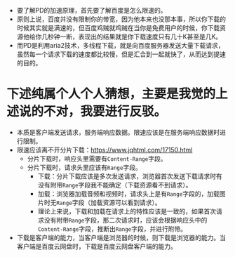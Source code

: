 * 要了解PD的加速原理，首先要了解百度是怎么限速的。
* 原则上说，百度并没有限制你的带宽，因为他本来也没那本事，所以你下载的时候其实就是满速的，但百度鸡贼就鸡贼在当你是免费用户的时候，你下载资源他给你几秒钟一断，表现出的结果就是你下载速度只有几十K甚至是几K。
* 而PD是利用aria2技术，多线程下载，就是向百度服务器发送大量下载请求，虽然每一个请求下载的速度都比较慢，但是汇合到一起就快了，从而达到提速的目的。

# 下述纯属个人个人猜想，主要是我觉的上述说的不对，我要进行反驳。
* 本质是客户端发送请求，服务端响应数据。限速应该是在服务端响应数据时进行限制。
* 限速应该离不开分片下载：https://www.jqhtml.com/17150.html
  - 分片下载时，响应头里需要有`Content-Range`字段。
  - 分片下载时，请求头里应该有`Range`字段。
    - 下载：分片下载应该是多次发送请求，浏览器首次发送下载请求时有没有附带`Range`字段我不能确定（下载资源看不到请求）。
    - 加载：浏览器加载音频和视频时，请求头上是有`Range`字段的，加载图片时无`Range`字段（加载资源可以看到请求）。
    - 理论上来说，下载和加载在请求上的特性应该是一致的，如果首次请求没有附带`Range`字段，那二次请求时，应该会根据响应头中的`Content-Range`字段，推断出`Range`字段，并进行附带。
* 下载是客户端的能力，当客户端是浏览器的时候，则下载是浏览器的能力。当客户端是百度云网盘时，下载是百度云网盘客户端的能力。
